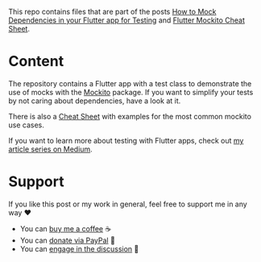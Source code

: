 This repo contains files that are part of the posts [How to Mock Dependencies in your Flutter app for Testing](https://levelup.gitconnected.com/how-to-mock-dependencies-in-your-flutter-app-for-testing-54c49251740a) and [Flutter Mockito Cheat Sheet](https://levelup.gitconnected.com/flutter-mockito-package-cheat-sheet-ef49254ec62a).

# Content

The repository contains a Flutter app with a test class to demonstrate the use of mocks with the [Mockito](https://pub.dev/packages/mockito) package. If you want to simplify your tests by not caring about dependencies, have a look at it.

There is also a [Cheat Sheet](https://github.com/xeladu/flutter_dependency_mocking/blob/main/test/mockito_cheat_sheet_test.dart) with examples for the most common mockito use cases.

If you want to learn more about testing with Flutter apps, check out [my article series on Medium](https://xeladu.medium.com/list/test-your-flutter-app-aabad9825b7f).

# Support

If you like this post or my work in general, feel free to support me in any way ❤

- You can [buy me a coffee](https://www.buymeacoffee.com/xeladu) ☕
- You can [donate via PayPal](https://www.paypal.com/donate/?hosted_button_id=JPWK39GGPAAFQ) 🎁
- You can [engage in the discussion](https://xeladu.medium.com) 📣
